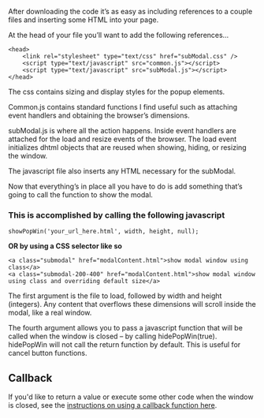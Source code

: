 After downloading the code it’s as easy as including references to a couple files and inserting some HTML into your page.

At the head of your file you’ll want to add the following references…

```
<head>
    <link rel="stylesheet" type="text/css" href="subModal.css" />
    <script type="text/javascript" src="common.js"></script>
    <script type="text/javascript" src="subModal.js"></script>
</head>
```

The css contains sizing and display styles for the popup elements.

Common.js contains standard functions I find useful such as attaching event handlers and obtaining the browser’s dimensions.

subModal.js is where all the action happens. Inside event handlers are attached for the load and resize events of the browser. The load event initializes dhtml objects that are reused when showing, hiding, or resizing the window.

The javascript file also inserts any HTML necessary for the subModal.

Now that everything’s in place all you have to do is add something that’s going to call the function to show the modal.

### This is accomplished by calling the following javascript ###

```
showPopWin('your_url_here.html', width, height, null);
```

**OR by using a CSS selector like so**

```
<a class="submodal" href="modalContent.html">show modal window using class</a>
<a class="submodal-200-400" href="modalContent.html">show modal window using class and overriding default size</a>
```

The first argument is the file to load, followed by width and height (integers). Any content that overflows these dimensions will scroll inside the modal, like a real window.

The fourth argument allows you to pass a javascript function that will be called when the window is closed – by calling hidePopWin(true). hidePopWin will not call the return function by default. This is useful for cancel button functions.

## Callback ##

If you'd like to return a value or execute some other code when the window is closed, see the [instructions on using a callback function here](UsingCallbackFunction.md).